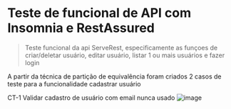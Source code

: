 # Teste de funcional de API com Insomnia e RestAssured

> Teste funcional da api ServeRest, especificamente as funçoes de criar/deletar usuário, editar usuário, listar 1 ou mais usuários e fazer login

A partir da técnica de partição de equivalência foram criados 2 casos de teste para a funcionalidade cadastrar usuário

CT-1 Validar cadastro de usuário com email nunca usado
![image](https://github.com/wjonnty/testeAPI/assets/108878868/9465a34b-04f1-48cc-bf4a-1caf2cd32f27)
